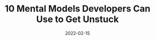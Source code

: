 ---
date: 2022-02-15
draft: true
publisher: sitepointdotcom
tags:
  - meta
target_url: https://www.sitepoint.com/10-mental-models-developers-can-use-to-get-unstuck/
title: 10 Mental Models Developers Can Use to Get Unstuck
---